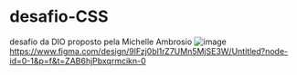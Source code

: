 # desafio-CSS
desafio da DIO proposto pela Michelle Ambrosio
![image](https://github.com/user-attachments/assets/bc1c031a-43f5-420c-8b35-f6e2515c86da)
https://www.figma.com/design/9lFzj0bl1rZ7UMn5MjSE3W/Untitled?node-id=0-1&p=f&t=ZAB6hjPbxqrmcikn-0
